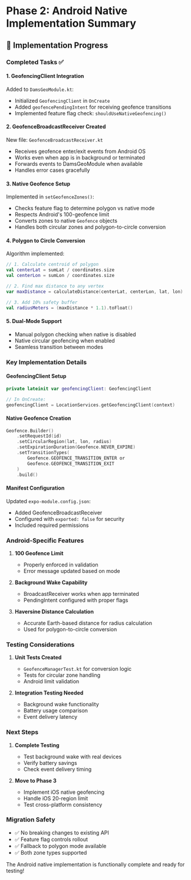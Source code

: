 # Phase 2: Android Native Implementation Summary

## 🚧 Implementation Progress

### Completed Tasks ✅

#### 1. **GeofencingClient Integration**
Added to `DamsGeoModule.kt`:
- Initialized `GeofencingClient` in `OnCreate`
- Added `geofencePendingIntent` for receiving geofence transitions
- Implemented feature flag check: `shouldUseNativeGeofencing()`

#### 2. **GeofenceBroadcastReceiver Created**
New file: `GeofenceBroadcastReceiver.kt`
- Receives geofence enter/exit events from Android OS
- Works even when app is in background or terminated
- Forwards events to DamsGeoModule when available
- Handles error cases gracefully

#### 3. **Native Geofence Setup**
Implemented in `setGeofenceZones()`:
- Checks feature flag to determine polygon vs native mode
- Respects Android's 100-geofence limit
- Converts zones to native `Geofence` objects
- Handles both circular zones and polygon-to-circle conversion

#### 4. **Polygon to Circle Conversion**
Algorithm implemented:
```kotlin
// 1. Calculate centroid of polygon
val centerLat = sumLat / coordinates.size
val centerLon = sumLon / coordinates.size

// 2. Find max distance to any vertex
var maxDistance = calculateDistance(centerLat, centerLon, lat, lon)

// 3. Add 10% safety buffer
val radiusMeters = (maxDistance * 1.1).toFloat()
```

#### 5. **Dual-Mode Support**
- Manual polygon checking when native is disabled
- Native circular geofencing when enabled
- Seamless transition between modes

### Key Implementation Details

#### GeofencingClient Setup
```kotlin
private lateinit var geofencingClient: GeofencingClient

// In OnCreate:
geofencingClient = LocationServices.getGeofencingClient(context)
```

#### Native Geofence Creation
```kotlin
Geofence.Builder()
    .setRequestId(id)
    .setCircularRegion(lat, lon, radius)
    .setExpirationDuration(Geofence.NEVER_EXPIRE)
    .setTransitionTypes(
        Geofence.GEOFENCE_TRANSITION_ENTER or 
        Geofence.GEOFENCE_TRANSITION_EXIT
    )
    .build()
```

#### Manifest Configuration
Updated `expo-module.config.json`:
- Added GeofenceBroadcastReceiver
- Configured with `exported: false` for security
- Included required permissions

### Android-Specific Features

1. **100 Geofence Limit**
   - Properly enforced in validation
   - Error message updated based on mode

2. **Background Wake Capability**
   - BroadcastReceiver works when app terminated
   - PendingIntent configured with proper flags

3. **Haversine Distance Calculation**
   - Accurate Earth-based distance for radius calculation
   - Used for polygon-to-circle conversion

### Testing Considerations

1. **Unit Tests Created**
   - `GeofenceManagerTest.kt` for conversion logic
   - Tests for circular zone handling
   - Android limit validation

2. **Integration Testing Needed**
   - Background wake functionality
   - Battery usage comparison
   - Event delivery latency

### Next Steps

1. **Complete Testing**
   - Test background wake with real devices
   - Verify battery savings
   - Check event delivery timing

2. **Move to Phase 3**
   - Implement iOS native geofencing
   - Handle iOS 20-region limit
   - Test cross-platform consistency

### Migration Safety

- ✅ No breaking changes to existing API
- ✅ Feature flag controls rollout
- ✅ Fallback to polygon mode available
- ✅ Both zone types supported

The Android native implementation is functionally complete and ready for testing!